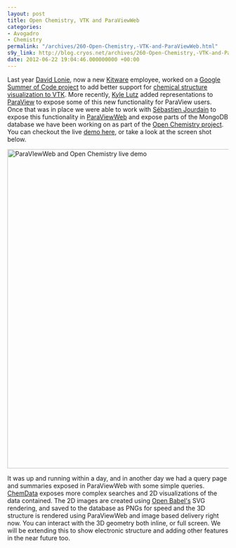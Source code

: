 ```yaml
---
layout: post
title: Open Chemistry, VTK and ParaViewWeb
categories:
- Avogadro
- Chemistry
permalink: "/archives/260-Open-Chemistry,-VTK-and-ParaViewWeb.html"
s9y_link: http://blog.cryos.net/archives/260-Open-Chemistry,-VTK-and-ParaViewWeb.html
date: 2012-06-22 19:04:46.000000000 +00:00
---
```

<span><p>Last year <a href="http://www.kitware.com/company/team/lonie.html">David Lonie</a>, now a new <a href="http://www.kitware.com/">Kitware</a> employee, worked on a <a href="http://www.kitware.com/blog/home/post/141">Google Summer of Code project</a> to add better support for <a href="http://www.kitware.com/source/home/post/44">chemical structure visualization to VTK</a>. More recently, <a href="http://www.kitware.com/company/team/lutz.html">Kyle Lutz</a> added representations to <a href="http://www.paraview.org/">ParaView</a> to expose some of this new functionality for ParaView users. Once that was in place we were able to work with&#160;<a href="http://www.kitware.com/company/team/jourdain.html">S&eacute;bastien Jourdain</a> to expose this functionality in <a href="http://paraview.org/Wiki/ParaViewWeb">ParaViewWeb</a>&#160;and expose parts of the MongoDB database we have been working on as part of the <a href="http://www.openchemistry.org/">Open Chemistry project</a>. You can checkout the live&#160;<a href="http://paraviewweb.kitware.com/OpenChemistry/">demo here</a>, or take a look at the screen shot below.</p>

<a href="http://paraviewweb.kitware.com/OpenChemistry/"><img src="http://blog.cryos.net/uploads/openchemistryparaviewweb.png" width="776" height="727" alt="ParaVIewWeb and Open Chemistry live demo" /></a>

<p>It was up and running within a day, and in another day we had a query page and summaries exposed in ParaViewWeb with some simple queries. <a href="http://wiki.openchemistry.org/ChemData">ChemData</a>&#160;exposes more complex searches and 2D visualizations of the data contained. The 2D images are created using <a href="http://www.openbabel.org/">Open Babel's</a> SVG rendering, and saved to the database as PNGs for speed and the 3D structure is rendered using ParaViewWeb and image based delivery right now. You can interact with the 3D geometry both inline, or full screen. We will be extending this to show electronic structure and adding other features in the near future too.</p></span>
